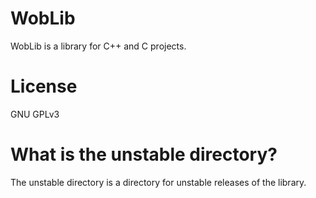 # WobLib
WobLib is a library for C++ and C projects.
# License
GNU GPLv3
# What is the unstable directory?
The unstable directory is a directory for unstable releases of the library.